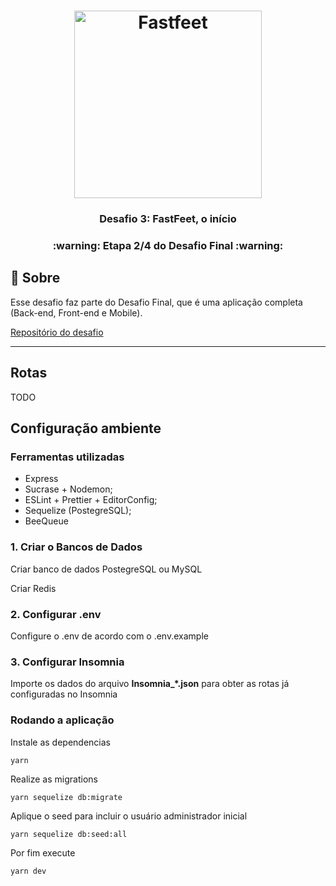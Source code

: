 <h1 align="center">
  <img alt="Fastfeet" title="Fastfeet" src="https://github.com/Rocketseat/bootcamp-gostack-desafio-02/blob/master/.github/logo.png" width="300px" />
</h1>

<h3 align="center">
  Desafio 3: FastFeet, o início
</h3>

<h3 align="center">
  :warning: Etapa 2/4 do Desafio Final :warning:
</h3>

## :rocket: Sobre

<p>Esse desafio faz parte do Desafio Final, que é uma aplicação completa (Back-end, Front-end e Mobile).</p>

[Repositório do desafio](https://github.com/Rocketseat/bootcamp-gostack-desafio-03)

---

## Rotas

TODO

## **Configuração ambiente**

### **Ferramentas utilizadas**

- Express
- Sucrase + Nodemon;
- ESLint + Prettier + EditorConfig;
- Sequelize (PostegreSQL);
- BeeQueue

### **1. Criar o Bancos de Dados**

<p>Criar banco de dados PostegreSQL ou MySQL</p>
<p>Criar Redis</p>

### **2. Configurar .env**

<p>Configure o .env de acordo com o .env.example

### **3. Configurar Insomnia**

<p>Importe os dados do arquivo <b>Insomnia_*.json</b> para obter as rotas já configuradas no Insomnia</p>


### Rodando a aplicação

Instale as dependencias 

    yarn 

Realize as migrations

    yarn sequelize db:migrate

Aplique o seed para incluir o usuário administrador inicial

    yarn sequelize db:seed:all

Por fim execute 

    yarn dev
